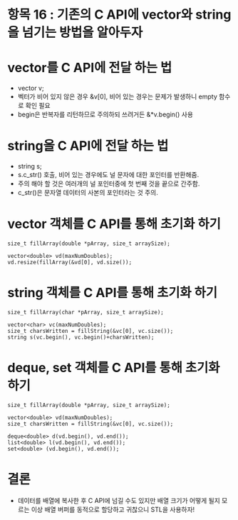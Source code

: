 # 항목 16 : 기존의 C API에 vector와 string을 넘기는 방법을 알아두자

# vector를 C API에 전달 하는 법
* vector<int> v;
* 벡터가 비어 있지 않은 경우 &v[0], 비어 있는 경우는 문제가 발생하니 empty 함수로 확인 필요
* begin은 반복자를 리턴하므로 주의하되 쓰려거든 &*v.begin() 사용

# string을 C API에 전달 하는 법
* string s;
* s.c_str() 호출, 비어 있는 경우에도 널 문자에 대한 포인터를 반환해줌.
* 주의 해야 할 것은 여러개의 널 포인터중에 첫 번째 것을 끝으로 간주함.
* c_str()은 문자열 데이터의 사본의 포인터라는 것 주의.

# vector 객체를 C API를 통해 초기화 하기
```
size_t fillArray(double *pArray, size_t arraySize);

vector<double> vd(maxNumDoubles);
vd.resize(fillArray(&vd[0], vd.size());
```

# string 객체를 C API를 통해 초기화 하기
```
size_t fillArray(char *pArray, size_t arraySize);

vector<char> vc(maxNumDoubles);
size_t charsWritten = fillString(&vc[0], vc.size());
string s(vc.begin(), vc.begin()+charsWritten);
```

# deque, set 객체를 C API를 통해 초기화 하기
```
size_t fillArray(double *pArray, size_t arraySize);

vector<double> vd(maxNumDoubles);
size_t charsWritten = fillString(&vc[0], vc.size());

deque<double> d(vd.begin(), vd.end());
list<double> l(vd.begin(), vd.end());
set<double> (vd.begin(), vd.end());
```

# 결론
* 데이터를 배열에 복사한 후 C API에 넘길 수도 있지만 배열 크기가 어떻게 될지 모르는 이상 배열 버퍼를 동적으로 할당하고 귀찮으니 STL을 사용하자!
